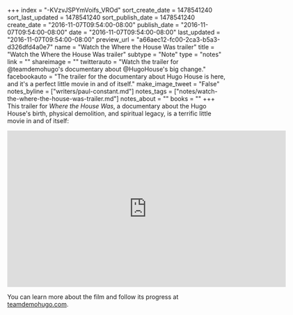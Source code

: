 +++
index = "-KVzvJSPYmVoifs_VROd"
sort_create_date = 1478541240
sort_last_updated = 1478541240
sort_publish_date = 1478541240
create_date = "2016-11-07T09:54:00-08:00"
publish_date = "2016-11-07T09:54:00-08:00"
date = "2016-11-07T09:54:00-08:00"
last_updated = "2016-11-07T09:54:00-08:00"
preview_url = "a66aec12-fc00-2ca3-b5a3-d326dfd4a0e7"
name = "Watch the Where the House Was trailer"
title = "Watch the Where the House Was trailer"
subtype = "Note"
type = "notes"
link = ""
shareimage = ""
twitterauto = "Watch the trailer for @teamdemohugo's documentary about @HugoHouse's big change."
facebookauto = "The trailer for the documentary about Hugo House is here, and it's a perfect little movie in and of itself."
make_image_tweet = "False"
notes_byline = ["writers/paul-constant.md"]
notes_tags = ["notes/watch-the-where-the-house-was-trailer.md"]
notes_about = ""
books = ""
+++
This trailer for *Where the House Was*, a documentary about the Hugo House's birth, physical demolition, and spiritual legacy, is a terrific little movie in and of itself:

<iframe src="https://player.vimeo.com/video/184792357" width="640" height="360" frameborder="0" webkitallowfullscreen mozallowfullscreen allowfullscreen></iframe>

You can learn more about the film and follow its progress at [teamdemohugo.com](http://www.teamdemohugo.com/).
